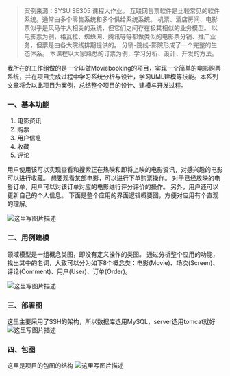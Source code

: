 > 案例来源：SYSU SE305 课程大作业。
互联网售票软件是比较常见的软件系统。通常由多个零售系统和多个供给系统系统。
机票、酒店房间、电影票似乎是风马牛大相关的系统，但它们之间存在极其相似的业务模型。
以电影票为例，格瓦拉、蜘蛛网、腾讯等等都做类似的电影票分销、推广业务，但票是由各大院线排期提供的。
分销-院线-影院形成了一个完整的生态体系。 本课程以大家熟悉的订票为例，学习分析、设计、开发的方法。

我所在的工作组做的是一个叫做Moviebooking的项目，实现一个简单的电影购票系统，并在项目完成过程中学习系统分析与设计，学习UML建模等技能。本系列文章将会以此项目为案例，总结整个项目的设计、建模与开发过程。

### 一、基本功能

 1. 电影资讯
 2. 购票
 3. 用户信息
 4. 收藏
 5. 评论

用户使用该可以实现查看和搜索正在热映和即将上映的电影资讯，对感兴趣的电影可以进行收藏。
想要观看某部电影，可以进行下单购票操作。
对于已经放映的电影订单，用户可以对该订单对应的电影进行评分评价的操作。
另外，用户还可以更新自己的个人信息。
下面是整个应用的界面逻辑概要图，方便对应用有个直观的理解。 

![这里写图片描述](http://img.blog.csdn.net/20170606145111380?watermark/2/text/aHR0cDovL2Jsb2cuY3Nkbi5uZXQveHl4MTMxMQ==/font/5a6L5L2T/fontsize/400/fill/I0JBQkFCMA==/dissolve/70/gravity/SouthEast)

### 二、用例建模
领域模型是一组概念类图，即没有定义操作的类图。
通过分析整个应用的功能，找出其中的名词，大致可以分为如下8个概念类：电影(Movie)、场次(Screen)、评论(Comment)、用户(User)、订单(Order)。

![这里写图片描述](http://img.blog.csdn.net/20170606151308481?watermark/2/text/aHR0cDovL2Jsb2cuY3Nkbi5uZXQveHl4MTMxMQ==/font/5a6L5L2T/fontsize/400/fill/I0JBQkFCMA==/dissolve/70/gravity/SouthEast)

### 三、部署图
这里主要采用了SSH的架构，所以数据库选用MySQL，server选用tomcat就好
![这里写图片描述](http://img.blog.csdn.net/20170606151534499?watermark/2/text/aHR0cDovL2Jsb2cuY3Nkbi5uZXQveHl4MTMxMQ==/font/5a6L5L2T/fontsize/400/fill/I0JBQkFCMA==/dissolve/70/gravity/SouthEast)

### 四、包图
这里是项目的包图的结构
![这里写图片描述](http://img.blog.csdn.net/20170606151452264?watermark/2/text/aHR0cDovL2Jsb2cuY3Nkbi5uZXQveHl4MTMxMQ==/font/5a6L5L2T/fontsize/400/fill/I0JBQkFCMA==/dissolve/70/gravity/SouthEast)
